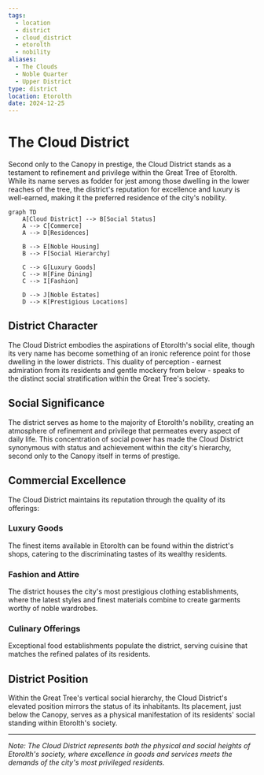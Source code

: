 ```yaml
---
tags:
  - location
  - district
  - cloud_district
  - etorolth
  - nobility
aliases:
  - The Clouds
  - Noble Quarter
  - Upper District
type: district
location: Etorolth
date: 2024-12-25
---
```


# The Cloud District

Second only to the Canopy in prestige, the Cloud District stands as a testament to refinement and privilege within the Great Tree of Etorolth. While its name serves as fodder for jest among those dwelling in the lower reaches of the tree, the district's reputation for excellence and luxury is well-earned, making it the preferred residence of the city's nobility.

```mermaid
graph TD
    A[Cloud District] --> B[Social Status]
    A --> C[Commerce]
    A --> D[Residences]
    
    B --> E[Noble Housing]
    B --> F[Social Hierarchy]
    
    C --> G[Luxury Goods]
    C --> H[Fine Dining]
    C --> I[Fashion]
    
    D --> J[Noble Estates]
    D --> K[Prestigious Locations]
```

## District Character

The Cloud District embodies the aspirations of Etorolth's social elite, though its very name has become something of an ironic reference point for those dwelling in the lower districts. This duality of perception - earnest admiration from its residents and gentle mockery from below - speaks to the distinct social stratification within the Great Tree's society.

## Social Significance

The district serves as home to the majority of Etorolth's nobility, creating an atmosphere of refinement and privilege that permeates every aspect of daily life. This concentration of social power has made the Cloud District synonymous with status and achievement within the city's hierarchy, second only to the Canopy itself in terms of prestige.

## Commercial Excellence

The Cloud District maintains its reputation through the quality of its offerings:

### Luxury Goods
The finest items available in Etorolth can be found within the district's shops, catering to the discriminating tastes of its wealthy residents.

### Fashion and Attire
The district houses the city's most prestigious clothing establishments, where the latest styles and finest materials combine to create garments worthy of noble wardrobes.

### Culinary Offerings
Exceptional food establishments populate the district, serving cuisine that matches the refined palates of its residents.

## District Position

Within the Great Tree's vertical social hierarchy, the Cloud District's elevated position mirrors the status of its inhabitants. Its placement, just below the Canopy, serves as a physical manifestation of its residents' social standing within Etorolth's society.

---

*Note: The Cloud District represents both the physical and social heights of Etorolth's society, where excellence in goods and services meets the demands of the city's most privileged residents.*